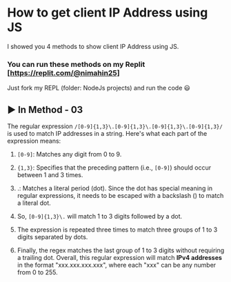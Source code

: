 # How to get client IP Address using JS

I showed you 4 methods to show client IP Address using JS.

### You can run these methods on my Replit [https://replit.com/@nimahin25]

Just fork my REPL (folder: NodeJs projects) and run the code 😃

## ▶ In Method - 03

The regular expression `/[0-9]{1,3}\.[0-9]{1,3}\.[0-9]{1,3}\.[0-9]{1,3}/` is used to match IP addresses in a string. Here's what each part of the expression means:

1. `[0-9]`: Matches any digit from 0 to 9.

2. `{1,3}`: Specifies that the preceding pattern (i.e., `[0-9]`) should occur between 1 and 3 times.
3. \.: Matches a literal period (dot). Since the dot has special meaning in regular expressions, it needs to be escaped with a backslash (\) to match a literal dot.
4. So, `[0-9]{1,3}\.` will match 1 to 3 digits followed by a dot.
5. The expression is repeated three times to match three groups of 1 to 3 digits separated by dots.
6. Finally, the regex matches the last group of 1 to 3 digits without requiring a trailing dot.
Overall, this regular expression will match **IPv4 addresses** in the format "xxx.xxx.xxx.xxx", where each "xxx" can be any number from 0 to 255.